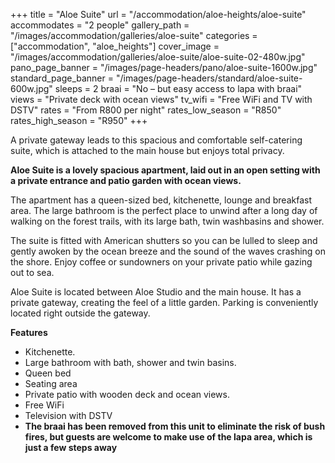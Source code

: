 +++
title = "Aloe Suite"
url = "/accommodation/aloe-heights/aloe-suite"
accommodates = "2 people"
gallery_path = "/images/accommodation/galleries/aloe-suite"
categories = ["accommodation", "aloe_heights"]
cover_image = "/images/accommodation/galleries/aloe-suite/aloe-suite-02-480w.jpg"
pano_page_banner = "/images/page-headers/pano/aloe-suite-1600w.jpg"
standard_page_banner = "/images/page-headers/standard/aloe-suite-600w.jpg"
sleeps = 2 
braai = "No – but easy access to lapa with braai"
views = "Private deck with ocean views"
tv_wifi =	"Free WiFi and TV with DSTV"
rates =	"From R800 per night"
rates_low_season = "R850"
rates_high_season = "R950"
+++

A private gateway leads to this spacious and comfortable self-catering suite, which is attached to the main house but enjoys total privacy.
<!--more-->
__Aloe Suite is a lovely spacious apartment, laid out in an open setting with a private entrance and patio garden with ocean views\.__

The apartment has a queen\-sized bed, kitchenette, lounge and breakfast area\. The large bathroom is the perfect place to unwind after a long day of walking on the forest trails, with its large bath, twin washbasins and shower\.

The suite is fitted with American shutters so you can be lulled to sleep and gently awoken by the ocean breeze and the sound of the waves crashing on the shore\. Enjoy coffee or sundowners on your private patio while gazing out to sea\.

Aloe Suite is located between Aloe Studio and the main house\. It has a private gateway, creating the feel of a little garden\. Parking is conveniently located right outside the gateway\. 

__Features__

- Kitchenette\.
- Large bathroom with bath, shower and twin basins\.
- Queen bed
- Seating area
- Private patio with wooden deck and ocean views\.
- Free WiFi
- Television with DSTV
- __The braai has been removed from this unit to eliminate the risk of bush fires, but guests are welcome to make use of the lapa area, which is just a few steps away__